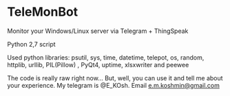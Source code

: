 # TeleMonBot
Monitor your Windows/Linux server via Telegram + ThingSpeak

Python 2,7 script

Used python libraries: psutil, sys, time, datetime, telepot, os, random, httplib, urllib, PIL(Pillow) , PyQt4, uptime, xlsxwriter and peewee

The code is really raw right now... But, well, you can use it and tell me about your experience. My telegram is @E_KOsh. Email e.m.koshmin@gmail.com
